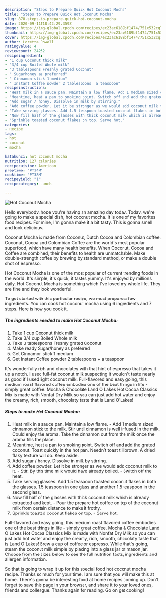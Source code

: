 ```yaml
---
description: "Steps to Prepare Quick Hot Coconut Mocha"
title: "Steps to Prepare Quick Hot Coconut Mocha"
slug: 878-steps-to-prepare-quick-hot-coconut-mocha
date: 2020-09-11T18:42:29.359Z
image: https://img-global.cpcdn.com/recipes/ec23ac6189bf1474/751x532cq70/hot-coconut-mocha-recipe-main-photo.jpg
thumbnail: https://img-global.cpcdn.com/recipes/ec23ac6189bf1474/751x532cq70/hot-coconut-mocha-recipe-main-photo.jpg
cover: https://img-global.cpcdn.com/recipes/ec23ac6189bf1474/751x532cq70/hot-coconut-mocha-recipe-main-photo.jpg
author: Loretta Powell
ratingvalue: 4
reviewcount: 24232
recipeingredient:
- "1 cup Coconut thick milk"
- "3/4 cup Boiled Whole milk"
- "3 tablespoons Freshly grated Coconut"
- " Sugarhoney as preferred"
- " Cinnamon stick 1 medium"
- " Instant Coffee powder 2 tablespoons  a teaspoon"
recipeinstructions:
- "Heat milk in a sauce pan. Maintain a low flame. Add 1 medium sized cinnamon stick to the milk. Stir until cinnamon is well infused in the milk. Could enjoy the aroma. Take the cinnamon out from the milk once the aroma fills the place."
- "Meantime, heat a pan to smoking point. Switch off and add the grated coconut. Toast quickly in the hot pan. Needn’t toast till brown. A dried flaky texture will do. Keep aside."
- "Add sugar / honey. Dissolve in milk by stirring."
- "Add coffee powder. Let it be stronger as we would add coconut milk to it. Stir. By this time milk would have already boiled. Switch off the heat."
- "Take serving glasses. Add 1.5 teaspoon toasted coconut flakes in both the glasses. 1.5 teaspoon in one glass and another 1.5 teaspoon in the second glass."
- "Now fill half of the glasses with thick coconut milk which is already extracted and kept. Pour the prepare hot coffee on top of the coconut milk from certain distance to make it frothy."
- "Sprinkle toasted coconut flakes on top. Serve hot."
categories:
- Recipe
tags:
- hot
- coconut
- mocha

katakunci: hot coconut mocha 
nutrition: 127 calories
recipecuisine: American
preptime: "PT14M"
cooktime: "PT38M"
recipeyield: "1"
recipecategory: Lunch

---
```



![Hot Coconut Mocha](https://img-global.cpcdn.com/recipes/ec23ac6189bf1474/751x532cq70/hot-coconut-mocha-recipe-main-photo.jpg)

Hello everybody, hope you're having an amazing day today. Today, we're going to make a special dish, hot coconut mocha. It is one of my favorites food recipes. For mine, I'm gonna make it a bit tasty. This is gonna smell and look delicious.

Coconut Mocha is made from Coconut, Dutch Cocoa and Colombian coffee. Coconut, Cocoa and Colombian Coffee are the world&#39;s most popular superfood, which have many health benefits. When Coconut, Cocoa and Coffee are combined, their benefits to health are unmatchable. Make double-strength coffee by brewing by standard method, or make a double shot of espresso.

Hot Coconut Mocha is one of the most popular of current trending foods in the world. It's simple, it's quick, it tastes yummy. It's enjoyed by millions daily. Hot Coconut Mocha is something which I've loved my whole life. They are fine and they look wonderful.


To get started with this particular recipe, we must prepare a few ingredients. You can cook hot coconut mocha using 6 ingredients and 7 steps. Here is how you cook it.

<!--inarticleads1-->

##### The ingredients needed to make Hot Coconut Mocha:

1. Take 1 cup Coconut thick milk
1. Take 3/4 cup Boiled Whole milk
1. Take 3 tablespoons Freshly grated Coconut
1. Make ready  Sugar/honey as preferred
1. Get  Cinnamon stick 1 medium
1. Get  Instant Coffee powder 2 tablespoons + a teaspoon


It&#39;s wonderfully rich and chocolatey with that hint of espresso that takes it up a notch. I used full-fat coconut milk suspecting it wouldn&#39;t taste nearly as good if I used light coconut milk. Full-flavored and easy going, this medium roast flavored coffee embodies one of the best things in life - simply great coffee. Mocha &amp; Chocolate Land O Lakes Hot Cocoa Classics Mix is made with Nonfat Dry Milk so you can just add hot water and enjoy the creamy, rich, smooth, chocolaty taste that is Land O&#39;Lakes! 

<!--inarticleads2-->

##### Steps to make Hot Coconut Mocha:

1. Heat milk in a sauce pan. Maintain a low flame. - Add 1 medium sized cinnamon stick to the milk. Stir until cinnamon is well infused in the milk. Could enjoy the aroma. Take the cinnamon out from the milk once the aroma fills the place.
1. Meantime, heat a pan to smoking point. Switch off and add the grated coconut. Toast quickly in the hot pan. Needn’t toast till brown. A dried flaky texture will do. Keep aside.
1. Add sugar / honey. Dissolve in milk by stirring.
1. Add coffee powder. Let it be stronger as we would add coconut milk to it. - Stir. By this time milk would have already boiled. - Switch off the heat.
1. Take serving glasses. Add 1.5 teaspoon toasted coconut flakes in both the glasses. 1.5 teaspoon in one glass and another 1.5 teaspoon in the second glass.
1. Now fill half of the glasses with thick coconut milk which is already extracted and kept. - Pour the prepare hot coffee on top of the coconut milk from certain distance to make it frothy.
1. Sprinkle toasted coconut flakes on top. - Serve hot.


Full-flavored and easy going, this medium roast flavored coffee embodies one of the best things in life - simply great coffee. Mocha &amp; Chocolate Land O Lakes Hot Cocoa Classics Mix is made with Nonfat Dry Milk so you can just add hot water and enjoy the creamy, rich, smooth, chocolaty taste that is Land O&#39;Lakes! Brew a cup of coffee or espresso. While that&#39;s going, steam the coconut milk simple by placing into a glass jar or mason jar. Choose from the sizes below to see the full nutrition facts, ingredients and allergen information. 

So that is going to wrap it up for this special food hot coconut mocha recipe. Thanks so much for your time. I am sure that you will make this at home. There's gonna be interesting food at home recipes coming up. Don't forget to save this page in your browser, and share it to your loved ones, friends and colleague. Thanks again for reading. Go on get cooking!
